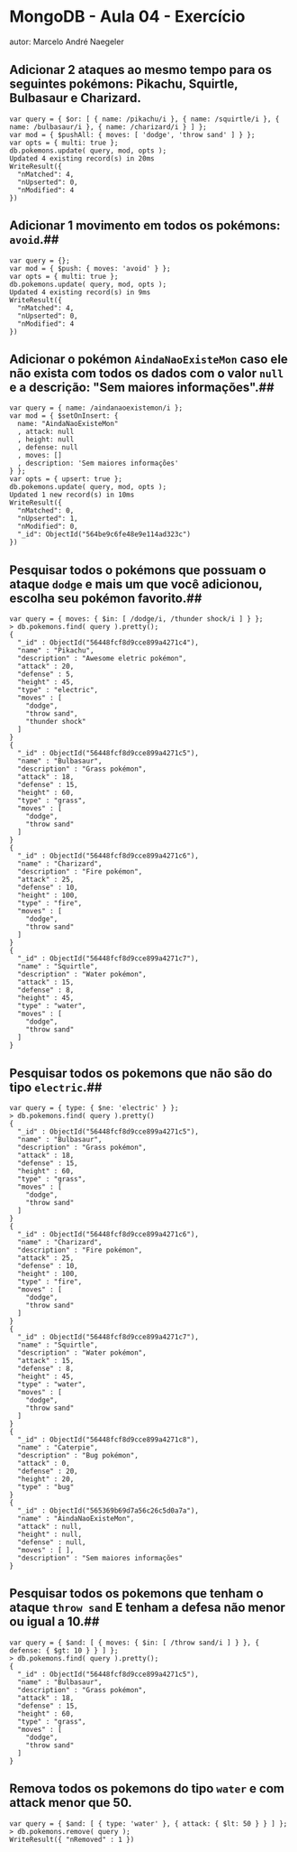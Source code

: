 # MongoDB - Aula 04 - Exercício
autor: Marcelo André Naegeler

## **Adicionar** 2 ataques ao mesmo tempo para os seguintes pokémons: Pikachu, Squirtle, Bulbasaur e Charizard.
```
var query = { $or: [ { name: /pikachu/i }, { name: /squirtle/i }, { name: /bulbasaur/i }, { name: /charizard/i } ] };
var mod = { $pushAll: { moves: [ 'dodge', 'throw sand' ] } };
var opts = { multi: true };
db.pokemons.update( query, mod, opts );
Updated 4 existing record(s) in 20ms
WriteResult({
  "nMatched": 4,
  "nUpserted": 0,
  "nModified": 4
})
```

## **Adicionar** 1 movimento em todos os pokémons: `avoid`.##
```
var query = {};
var mod = { $push: { moves: 'avoid' } };
var opts = { multi: true };
db.pokemons.update( query, mod, opts );
Updated 4 existing record(s) in 9ms
WriteResult({
  "nMatched": 4,
  "nUpserted": 0,
  "nModified": 4
})
```

## **Adicionar** o pokémon `AindaNaoExisteMon` caso ele não exista com todos os dados com o valor `null` e a descrição: "Sem maiores informações".##
```
var query = { name: /aindanaoexistemon/i };
var mod = { $setOnInsert: {
  name: "AindaNaoExisteMon"
  , attack: null
  , height: null
  , defense: null
  , moves: []
  , description: 'Sem maiores informações'
} };
var opts = { upsert: true };
db.pokemons.update( query, mod, opts );
Updated 1 new record(s) in 10ms
WriteResult({
  "nMatched": 0,
  "nUpserted": 1,
  "nModified": 0,
  "_id": ObjectId("564be9c6fe48e9e114ad323c")
})
```

## Pesquisar todos o pokémons que possuam o ataque `dodge` e mais um que você adicionou, escolha seu pokémon favorito.##
```
var query = { moves: { $in: [ /dodge/i, /thunder shock/i ] } };
> db.pokemons.find( query ).pretty();
{
  "_id" : ObjectId("56448fcf8d9cce899a4271c4"),
  "name" : "Pikachu",
  "description" : "Awesome eletric pokémon",
  "attack" : 20,
  "defense" : 5,
  "height" : 45,
  "type" : "electric",
  "moves" : [
    "dodge",
    "throw sand",
    "thunder shock"
  ]
}
{
  "_id" : ObjectId("56448fcf8d9cce899a4271c5"),
  "name" : "Bulbasaur",
  "description" : "Grass pokémon",
  "attack" : 18,
  "defense" : 15,
  "height" : 60,
  "type" : "grass",
  "moves" : [
    "dodge",
    "throw sand"
  ]
}
{
  "_id" : ObjectId("56448fcf8d9cce899a4271c6"),
  "name" : "Charizard",
  "description" : "Fire pokémon",
  "attack" : 25,
  "defense" : 10,
  "height" : 100,
  "type" : "fire",
  "moves" : [
    "dodge",
    "throw sand"
  ]
}
{
  "_id" : ObjectId("56448fcf8d9cce899a4271c7"),
  "name" : "Squirtle",
  "description" : "Water pokémon",
  "attack" : 15,
  "defense" : 8,
  "height" : 45,
  "type" : "water",
  "moves" : [
    "dodge",
    "throw sand"
  ]
}
```

## Pesquisar **todos** os pokemons que não são do tipo `electric`.##
```
var query = { type: { $ne: 'electric' } };
> db.pokemons.find( query ).pretty()
{
  "_id" : ObjectId("56448fcf8d9cce899a4271c5"),
  "name" : "Bulbasaur",
  "description" : "Grass pokémon",
  "attack" : 18,
  "defense" : 15,
  "height" : 60,
  "type" : "grass",
  "moves" : [
    "dodge",
    "throw sand"
  ]
}
{
  "_id" : ObjectId("56448fcf8d9cce899a4271c6"),
  "name" : "Charizard",
  "description" : "Fire pokémon",
  "attack" : 25,
  "defense" : 10,
  "height" : 100,
  "type" : "fire",
  "moves" : [
    "dodge",
    "throw sand"
  ]
}
{
  "_id" : ObjectId("56448fcf8d9cce899a4271c7"),
  "name" : "Squirtle",
  "description" : "Water pokémon",
  "attack" : 15,
  "defense" : 8,
  "height" : 45,
  "type" : "water",
  "moves" : [
    "dodge",
    "throw sand"
  ]
}
{
  "_id" : ObjectId("56448fcf8d9cce899a4271c8"),
  "name" : "Caterpie",
  "description" : "Bug pokémon",
  "attack" : 0,
  "defense" : 20,
  "height" : 20,
  "type" : "bug"
}
{
  "_id" : ObjectId("565369b69d7a56c26c5d0a7a"),
  "name" : "AindaNaoExisteMon",
  "attack" : null,
  "height" : null,
  "defense" : null,
  "moves" : [ ],
  "description" : "Sem maiores informações"
}
```

## Pesquisar **todos** os pokemons que tenham o ataque `throw sand` **E** tenham a defesa **não menor ou igual** a 10.##
```
var query = { $and: [ { moves: { $in: [ /throw sand/i ] } }, { defense: { $gt: 10 } } ] };
> db.pokemons.find( query ).pretty();
{
  "_id" : ObjectId("56448fcf8d9cce899a4271c5"),
  "name" : "Bulbasaur",
  "description" : "Grass pokémon",
  "attack" : 18,
  "defense" : 15,
  "height" : 60,
  "type" : "grass",
  "moves" : [
    "dodge",
    "throw sand"
  ]
}
```

## Remova **todos** os pokemons do tipo `water` e com attack menor que 50.
```
var query = { $and: [ { type: 'water' }, { attack: { $lt: 50 } } ] };
> db.pokemons.remove( query );
WriteResult({ "nRemoved" : 1 })
```
